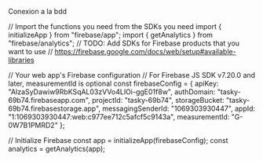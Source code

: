 Conexion a la bdd

// Import the functions you need from the SDKs you need
import { initializeApp } from "firebase/app";
import { getAnalytics } from "firebase/analytics";
// TODO: Add SDKs for Firebase products that you want to use
// https://firebase.google.com/docs/web/setup#available-libraries

// Your web app's Firebase configuration
// For Firebase JS SDK v7.20.0 and later, measurementId is optional
const firebaseConfig = {
  apiKey: "AIzaSyDawiw9RbKSqAL03zVVo4LIOi-ggE01f8w",
  authDomain: "tasky-69b74.firebaseapp.com",
  projectId: "tasky-69b74",
  storageBucket: "tasky-69b74.firebasestorage.app",
  messagingSenderId: "1069303930447",
  appId: "1:1069303930447:web:c977ee712c5afcf5c9143a",
  measurementId: "G-0W7B1PMRD2"
};

// Initialize Firebase
const app = initializeApp(firebaseConfig);
const analytics = getAnalytics(app);
